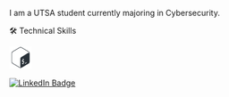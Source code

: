 I am a UTSA student currently majoring in Cybersecurity.

:hammer_and_wrench: Technical Skills
<div>
  <img src="https://github.com/devicons/devicon/blob/master/icons/bash/bash-plain.svg" title="Bash" alt="bash" width="40" height="40"/>&nbsp;
</div>
<p> </p>
<div id="badges">
  <a href="www.linkedin.com/in/robert-f-stecker-ii">
    <img src="https://img.shields.io/badge/LinkedIn-blue?style=for-the-badge&logo=linkedin&logoColor=white" alt="LinkedIn Badge"/>
</div>
